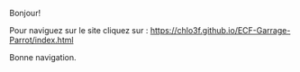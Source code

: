 Bonjour!

Pour naviguez sur le site cliquez sur : https://chlo3f.github.io/ECF-Garrage-Parrot/index.html

Bonne navigation.
